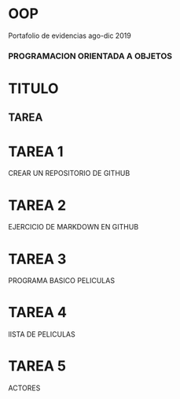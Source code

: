 # OOP
 Portafolio de evidencias ago-dic 2019

 
### PROGRAMACION ORIENTADA A OBJETOS

# TITULO

## TAREA

# TAREA 1
CREAR UN REPOSITORIO DE GITHUB

# TAREA 2
EJERCICIO DE MARKDOWN EN GITHUB

# TAREA 3
PROGRAMA BASICO PELICULAS

# TAREA 4
lISTA DE PELICULAS

# TAREA 5
ACTORES


